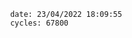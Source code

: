

                date: 23/04/2022 18:09:55
                cycles: 67800

                         